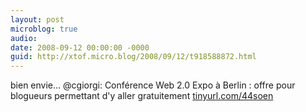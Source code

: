 ```yaml
---
layout: post
microblog: true
audio: 
date: 2008-09-12 00:00:00 -0000
guid: http://xtof.micro.blog/2008/09/12/t918588872.html
---
```

bien envie... @cgiorgi: Conférence Web 2.0 Expo à Berlin : offre pour blogueurs permettant d'y aller gratuitement [tinyurl.com/44soen](http://tinyurl.com/44soen)
